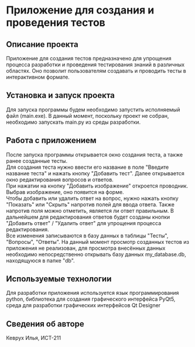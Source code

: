 # Приложение для создания и проведения тестов #
## Описание проекта ##
Приложение для создания тестов предназначено для упрощения процесса 
разработки и проведения тестирования знаний в различных областях. 
Оно позволит пользователям создавать и проводить тесты в интерактивном формате.
## Установка и запуск проекта ##
Для запуска программы будем необходимо запустить исполняемый файл (main.exe). В данный момент, поскольку проект не собран, необходимо запускать main.py из среды разработки.
## Работа с приложением ##
После запуска программы открывается окно создания теста, а также ранее созданные тесты.\
Для создания теста нужно ввести его название в поле "Введите название теста" и нажать кнопку "Добавить тест". Далее открывается окно редактирования вопросов и ответов.\
При нажатии на кнопку "Добавить изображение" откроется проводник. Выбрав изображение, оно появится на форме.\
Чтобы добавить или удалить ответ на вопрос, нужно нажать кнопку "Показать" или "Скрыть" напротив полей для ввода ответа. Также напротив поля можно отметить, является ли ответ правильным. В дальнейшем для редактирования ответов будет созданы кнопки "Добавить ответ" / "Удалить ответ" для упрощения процесса редактирования.\
Все изменения записываются в базу данных в таблицы "Тесты", "Вопросы", "Ответы". На данный момент просмотр созданных тестов из приложения не реализован, для просмотра внесённых данных необходимо 
непосредственно открывать базу данных my_database.db, находящуюся в папке "db".
## Используемые технологии ##
Для разработки приложения используется язык программирования python, библиотека для создания графического интерфейса PyQt5, среда для разработки графических интерфейсов Qt Designer
## Сведения об авторе ##
Кеврух Илья, ИСТ-211
